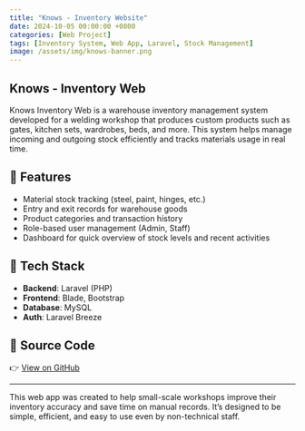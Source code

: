 ```yaml
---
title: "Knows - Inventory Website"
date: 2024-10-05 00:00:00 +0800
categories: [Web Project]
tags: [Inventory System, Web App, Laravel, Stock Management]
image: /assets/img/knows-banner.png
---
```


## Knows - Inventory Web

Knows Inventory Web is a warehouse inventory management system developed for a welding workshop that produces custom products such as gates, kitchen sets, wardrobes, beds, and more. This system helps manage incoming and outgoing stock efficiently and tracks materials usage in real time.

## 🧰 Features

- Material stock tracking (steel, paint, hinges, etc.)
- Entry and exit records for warehouse goods
- Product categories and transaction history
- Role-based user management (Admin, Staff)
- Dashboard for quick overview of stock levels and recent activities

## 🔧 Tech Stack

- **Backend**: Laravel (PHP)
- **Frontend**: Blade, Bootstrap
- **Database**: MySQL
- **Auth**: Laravel Breeze

## 📂 Source Code

👉 [View on GitHub](https://github.com/harmeliayra17/knows-inventory-web)

---

This web app was created to help small-scale workshops improve their inventory accuracy and save time on manual records. It’s designed to be simple, efficient, and easy to use even by non-technical staff.
